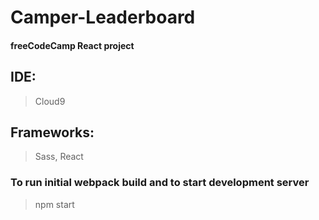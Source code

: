 # Camper-Leaderboard  
#### freeCodeCamp React project

## IDE:
> Cloud9
## Frameworks:
> Sass, React

### To run initial webpack build and to start development server
> npm start




